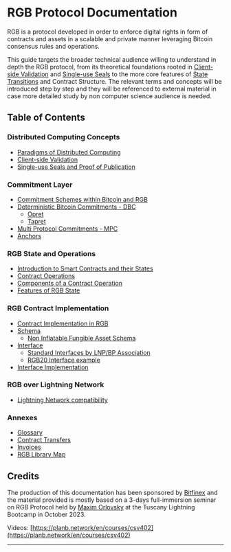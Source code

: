 # RGB Protocol Documentation

RGB is a protocol developed in order to enforce digital rights in form of contracts and assets in a scalable and private manner leveraging Bitcoin consensus rules and operations.

This guide targets the broader technical audience willing to understand in depth the RGB protocol, from its theoretical foundations rooted in [Client-side Validation](annexes/glossary.md#client-side-validation) and [Single-use Seals](annexes/glossary.md#single-use-seal) to the more core features of [State Transitions](annexes/glossary.md#state-transition) and Contract Structure. The relevant terms and concepts will be introduced step by step and they will be referenced to external material in case more detailed study by non computer science audience is needed.

## Table of Contents

### Distributed Computing Concepts

* [Paradigms of Distributed Computing](distributed-computing-concepts/paradigms-of-distributed-computing.md)
* [Client-side Validation](distributed-computing-concepts/client-side-validation.md)
* [Single-use Seals and Proof of Publication](distributed-computing-concepts/single-use-seals.md)

### Commitment Layer

* [Commitment Schemes within Bitcoin and RGB](commitment-layer/commitment-schemes.md)
* [Deterministic Bitcoin Commitments - DBC](commitment-layer/deterministic-bitcoin-commitments-dbc/)
  * [Opret](commitment-layer/deterministic-bitcoin-commitments-dbc/opret.md)
  * [Tapret](commitment-layer/deterministic-bitcoin-commitments-dbc/tapret.md)
* [Multi Protocol Commitments - MPC](commitment-layer/multi-protocol-commitments-mpc.md)
* [Anchors](commitment-layer/anchors.md)

### RGB State and Operations

* [Introduction to Smart Contracts and their States](rgb-state-and-operations/intro-smart-contract-states.md)
* [Contract Operations](rgb-state-and-operations/state-transitions.md)
* [Components of a Contract Operation](rgb-state-and-operations/components-of-a-contract-operation.md)
* [Features of RGB State](rgb-state-and-operations/features-of-rgb-state.md)

### RGB Contract Implementation

* [Contract Implementation in RGB](rgb-contract-implementation/schema-interface.md)
* [Schema](rgb-contract-implementation/schema/)
  * [Non Inflatable Fungible Asset Schema](rgb-contract-implementation/schema/non-inflatable-fungible-asset-schema.md)
* [Interface](rgb-contract-implementation/interface/)
  * [Standard Interfaces by LNP/BP Association](rgb-contract-implementation/interface/standard-interfaces-by-lnp-bp-association.md)
  * [RGB20 Interface example](rgb-contract-implementation/interface/rgb20-interface-example.md)
* [Interface Implementation](rgb-contract-implementation/interface-implementation.md)

### RGB over Lightning Network

* [Lightning Network compatibility](rgb-over-lightning-network/lightning-network-compatibility.md)

### Annexes

* [Glossary](annexes/glossary.md)
* [Contract Transfers](annexes/contract-transfers.md)
* [Invoices](annexes/invoices.md)
* [RGB Library Map](annexes/rgb-library-map.md)

## Credits

The production of this documentation has been sponsored by [Bitfinex](https://www.bitfinex.com/) and the material provided is mostly based on a 3-days full-immersion seminar on RGB Protocol held by [Maxim Orlovsky](https://twitter.com/dr\_orlovsky) at the Tuscany Lightning Bootcamp in October 2023.

Videos: [https://planb.network/en/courses/csv402](https://planb.network/en/courses/csv402)

***
